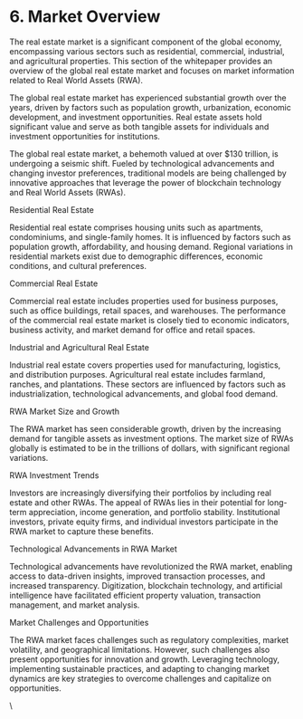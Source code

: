 # 6. Market Overview

The real estate market is a significant component of the global economy, encompassing various sectors such as residential, commercial, industrial, and agricultural properties. This section of the whitepaper provides an overview of the global real estate market and focuses on market information related to Real World Assets (RWA).

The global real estate market has experienced substantial growth over the years, driven by factors such as population growth, urbanization, economic development, and investment opportunities. Real estate assets hold significant value and serve as both tangible assets for individuals and investment opportunities for institutions.

The global real estate market, a behemoth valued at over $130 trillion, is undergoing a seismic shift. Fueled by technological advancements and changing investor preferences, traditional models are being challenged by innovative approaches that leverage the power of blockchain technology and Real World Assets (RWAs).&#x20;

Residential Real Estate

Residential real estate comprises housing units such as apartments, condominiums, and single-family homes. It is influenced by factors such as population growth, affordability, and housing demand. Regional variations in residential markets exist due to demographic differences, economic conditions, and cultural preferences.

Commercial Real Estate

Commercial real estate includes properties used for business purposes, such as office buildings, retail spaces, and warehouses. The performance of the commercial real estate market is closely tied to economic indicators, business activity, and market demand for office and retail spaces.

Industrial and Agricultural Real Estate

Industrial real estate covers properties used for manufacturing, logistics, and distribution purposes. Agricultural real estate includes farmland, ranches, and plantations. These sectors are influenced by factors such as industrialization, technological advancements, and global food demand.

RWA Market Size and Growth

The RWA market has seen considerable growth, driven by the increasing demand for tangible assets as investment options. The market size of RWAs globally is estimated to be in the trillions of dollars, with significant regional variations.

RWA Investment Trends

Investors are increasingly diversifying their portfolios by including real estate and other RWAs. The appeal of RWAs lies in their potential for long-term appreciation, income generation, and portfolio stability. Institutional investors, private equity firms, and individual investors participate in the RWA market to capture these benefits.

Technological Advancements in RWA Market

Technological advancements have revolutionized the RWA market, enabling access to data-driven insights, improved transaction processes, and increased transparency. Digitization, blockchain technology, and artificial intelligence have facilitated efficient property valuation, transaction management, and market analysis.

Market Challenges and Opportunities

The RWA market faces challenges such as regulatory complexities, market volatility, and geographical limitations. However, such challenges also present opportunities for innovation and growth. Leveraging technology, implementing sustainable practices, and adapting to changing market dynamics are key strategies to overcome challenges and capitalize on opportunities.

\

